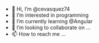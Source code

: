 - 👋 Hi, I’m @cevasquez74
- 👀 I’m interested in programming
- 🌱 I’m currently learning @Angular
- 💞️ I’m looking to collaborate on ...
- 📫 How to reach me ...

<!---
cevasquez74/cevasquez74 is a ✨ special ✨ repository because its `README.md` (this file) appears on your GitHub profile.
You can click the Preview link to take a look at your changes.
--->
